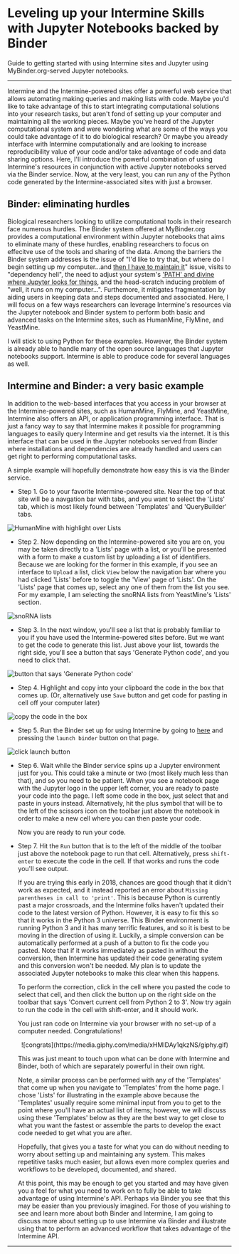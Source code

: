 # Leveling up your Intermine Skills with Jupyter Notebooks backed by Binder

Guide to getting started with using Intermine sites and Jupyter using MyBinder.org-served Jupyter notebooks.

--------------------

Intermine and the Intermine-powered sites offer a powerful web service that allows automating making queries and making lists with code. Maybe you'd like to take advantage of this to start integrating computational solutions into your research tasks, but aren't fond of setting up your computer and maintaining all the working pieces. Maybe you've heard of the Jupyter computational system and were wondering what are some of the ways you could take advantage of it to do biological research? Or maybe you already interface with Intermine computationally and are looking to increase reproducibility value of your code and/or take advantage of code and data sharing options.
Here, I'll introduce the powerful combination of using Intermine's resources in conjunction with active Jupyter notebooks served via the Binder service. Now, at the very least, you can run any of the Python code generated by the Intermine-associated sites with just a browser. 

Binder: eliminating hurdles
---------------------------

Biological researchers looking to utilize computational tools in their research face numerous hurdles. The Binder system offered at MyBinder.org provides a computational environment within Jupyter notebooks that aims to eliminate many of these hurdles, enabling researchers to focus on effecitve use of the tools and sharing of the data. Among the barriers the Binder system addresses is the issue of "I'd like to try that, but where do I begin setting up my computer...and [then I have to maintain it](https://twitter.com/jakevdp/status/990974323794956293)" issue, visits to "dependency hell", the need to adjust your system's ['PATH' and divine where Jupyter looks for things](https://twitter.com/jakevdp/status/994548776814686208), and the head-scratch inducing problem of "well, it runs on my computer...". Furthemore, it mitigates fragmentation by aiding users in keeping data and steps documented and associated.  Here, I will focus on a few ways researchers can leverage Intermine's resources via the Jupyter notebook and Binder system to perform both basic and advanced tasks on the Intermine sites, such as HumanMine, FlyMine, and YeastMine.

I will stick to using Python for these examples. However, the Binder system is already able to handle many of the open source languages that Jupyter notebooks support. Intermine is able to produce code for several languages as well.

Intermine and Binder: a very basic example
------------------------------------------

In addition to the web-based interfaces that you access in your browser at the Intermine-powered sites, such as HumanMine, FlyMine, and YeastMine, Intermine also offers an API, or application programming interface. That is just a fancy way to say that Intermine makes it possible for programming languages to easily query Intermine and get results via the internet. It is this interface that can be used in the Jupyter notebooks served from Binder where installations and dependencies are already handled and users can get right to performing computational tasks.

A simple example will hopefully demonstrate how easy this is via the Binder service.

- Step 1. Go to your favorite Intermine-powered site. Near the top of that site will be a navgation bar with tabs, and you want to select the 'Lists' tab, which is most likely found between 'Templates' and 'QueryBuilder' tabs.


![HumanMine with highlight over Lists](imgs/humanmine_highlighted.png)

- Step 2. Now depending on the Intermine-powered site you are on, you may be taken directly to a 'Lists' page with a list, or you'll be presented with a form to make a custom list by uploading a list of identifiers. Because we are looking for the former in this example, if you see an interface to `Upload` a list, click `View` below the navigation bar where you had clicked 'Lists' before to toggle the 'View' page of 'Lists'. On the 'Lists' page that comes up, select any one of them from the list you see.  
For my example, I am selecting the snoRNA lists from YeastMine's 'Lists' section.


![snoRNA lists](imgs/lists_with_snoRNA_toggled_hl.png)

- Step 3. In the next window, you'll see a list that is probably familiar to you if you have used the Intermine-powered sites before. But we want to get the code to generate this list. Just above your list, towards the right side, you'll see a button that says 'Generate Python code', and you need to click that.

![button that says 'Generate Python code'](imgs/list%20page%20example%20on%20yeastmine_hl.png)

- Step 4. Highlight and copy into your clipboard the code in the box that comes up. (Or, alternatively use `Save` button and get code for pasting in cell off your computer later)

![copy the code in the box](imgs/highlighted_python_code.png)

- Step 5. Run the Binder set up for using Intermine by going to [here](https://github.com/fomightez/intermine-binder) and pressing the `launch binder` button on that page.

![click `launch` button](imgs/launch_binder_button_screen_hl.png)

- Step 6. Wait while the Binder service spins up a Jupyter environment just for you. This could take a minute or two (most likely much less than that), and so you need to be patient.
When you see a notebook page with the Jupyter logo in the upper left corner, you are ready to paste your code into the page. I left some code in the box, just select that and paste in yours instead. Alternatively, hit the plus symbol that will be to the left of the scissors icon on the toolbar just above the notebook in order to make a new cell where you can then paste your code.

  Now you are ready to run your code.  

- Step 7. Hit the `Run` button that is to the left of the middle of the toolbar just above the notebook page to run that cell. Alternatively, press `shift-enter` to execute the code in the cell. If that works and runs the code you'll see output.

  If you are trying this early in 2018, chances are good though that it didn't work as expected, and it instead reported an error about `Missing parentheses in call to 'print'`. This is because Python is currently past a major crossroads, and the Intermine folks haven't updated their code to the latest version of Python. However, it is easy to fix this so that it works in the Python 3 universe. This Binder environment is running Python 3 and it has many terrific features, and so it is best to be moving in the direction of using it. Luckily, a simple conversion can be automatically performed at a push of a button to fix the code you pasted.  Note that if it works immediately as pasted in without the conversion, then Intermine has updated their code generating system and this conversion won't be needed. My plan is to update the associated Jupyter notebooks to make this clear when this happens.



  To perform the correction, click in the cell where you pasted the code to select that cell, and then click the button up on the right side on the toolbar that says 'Convert current cell from Python 2 to 3'. Now try again to run the code in the cell with shift-enter, and it should work.

  You just ran code on Intermine via your browser with no set-up of a computer needed. Congratulations! 

  <center>![congrats](https://media.giphy.com/media/xHMIDAy1qkzNS/giphy.gif)</center>

  This was just meant to touch upon what can be done with Intermine and Binder, both of which are separately powerful in their own right.

  Note, a similar process can be performed with any of the 'Templates' that come up when you navigate to 'Templates' from the home page. I chose 'Lists' for illustrating in the example above because the 'Templates' usually require some minimal input from you to get to the point where you'll have an actual list of items; however, we will discuss using these 'Templates' below as they are the best way to get close to what you want the fastest or assemble the parts to develop the exact code needed to get what you are after.

  Hopefully, that gives you a taste for what you can do without needing to worry about setting up and maintaining any system. This makes repetitive tasks much easier, but allows even more complex queries and workflows to be developed, documented, and shared.

  At this point, this may be enough to get you started and may have given you a feel for what you need to work on to fully be able to take advantage of using Intermine's API. Perhaps via Binder you see that this may be easier than you previously imagined. For those of you wishing to see and learn more about both Binder and Intermine, I am going to discuss more about setting up to use Intermine via Binder and illustrate using that to perform an advanced workflow that takes advantage of the Intermine API.

------
